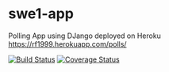 # swe1-app

Polling App using DJango deployed on Heroku
https://rf1999.herokuapp.com/polls/

[![Build Status](https://travis-ci.com/ronakf11/swe1-app.svg?branch=master)](https://travis-ci.com/ronakf11/swe1-app)    [![Coverage Status](https://coveralls.io/repos/github/ronakf11/swe1-app/badge.svg?branch=master)](https://coveralls.io/github/ronakf11/swe1-app?branch=master)
